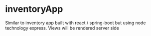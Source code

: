 # inventoryApp

Similar to inventory app built with react / spring-boot but using node technology express.  Views will be rendered server side
